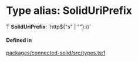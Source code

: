 # Type alias: SolidUriPrefix

Ƭ **SolidUriPrefix**: \`http$\{"s" \| ""}://\`

#### Defined in

[packages/connected-solid/src/types.ts:1](https://github.com/o-development/ldo/blob/db87958cb6f858f6cf7340ba5d9536a3a794d587/packages/connected-solid/src/types.ts#L1)
